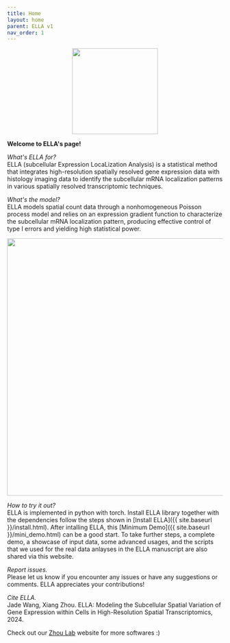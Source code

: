 ```yaml
---
title: Home
layout: home
parent: ELLA v1
nav_order: 1
---
```


<div style="margin: 0 auto; text-align: center;"> 
  <img src="{{ site.baseurl }}/images/home_logo.png" width="200" />
</div>

**Welcome to ELLA's page!**

*What's ELLA for?*\
ELLA (subcellular Expression LocaLization Analysis) is a statistical method that integrates high-resolution spatially resolved gene expression data with histology imaging data to identify the subcellular mRNA localization patterns in various spatially resolved transcriptomic techniques. 

*What's the model?*\
ELLA models spatial count data through a nonhomogeneous Poisson process model and relies on an expression gradient function to characterize the subcellular mRNA localization pattern, producing effective control of type I errors and yielding high statistical power.
<div style="margin: 0 auto; text-align: center;"> 
<img src="{{ site.baseurl }}/images/demo_ella_overview.png" width="600" />
</div>

*How to try it out?*\
ELLA is implemented in python with torch. Install ELLA library together with the dependencies follow the steps shown in [Install ELLA]({{ site.baseurl }}/install.html). After intalling ELLA, this [Minimum Demo]({{ site.baseurl }}/mini_demo.html) can be a good start. To take further steps, a complete demo, a showcase of input data, some advanced usages, and the scripts that we used for the real data anlayses in the ELLA manuscript are also shared via this website.

*Report issues.*\
Please let us know if you encounter any issues or have any suggestions or comments. ELLA appreciates your contributions!

*Cite ELLA.*\
Jade Wang, Xiang Zhou. ELLA: Modeling the Subcellular  Spatial Variation of Gene Expression within Cells in High-Resolution Spatial Transcriptomics, 2024.

Check out our [Zhou Lab](https://xiangzhou.github.io/) website for more softwares :) 
